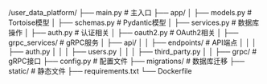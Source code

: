 /user_data_platform/
├── main.py              # 主入口
├── app/
│   ├── models.py            # Tortoise模型
│   ├── schemas.py           # Pydantic模型
│   ├── services.py              # 数据库操作
│   ├── auth.py              # 认证相关
│   ├── oauth2.py            # OAuth2相关
│   ├── grpc_services/       # gRPC服务
│   ├── api/
│   │   ├── endpoints/   # API端点
│   │   │   ├── auth.py
│   │   │   ├── users.py
│   │   │   ├── third_party.py
│   │   ├── grpc/        # gRPC接口
├── config.py            # 配置文件
├── migrations/              # 数据库迁移
├── static/                  # 静态文件
├── requirements.txt
└── Dockerfile
